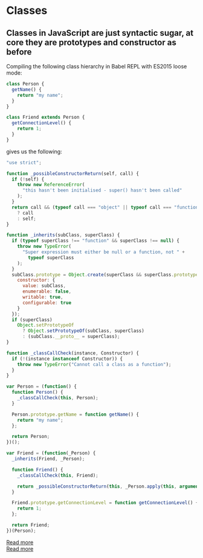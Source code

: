 # Classes

## Classes in JavaScript are just syntactic sugar, at core they are prototypes and constructor as before

Compiling the following class hierarchy in Babel REPL with ES2015 loose mode:

```js
class Person {
  getName() {
    return "my name";
  }
}

class Friend extends Person {
  getConnectionLevel() {
    return 1;
  }
}
```

gives us the following:

```js
"use strict";

function _possibleConstructorReturn(self, call) {
  if (!self) {
    throw new ReferenceError(
      "this hasn't been initialised - super() hasn't been called"
    );
  }
  return call && (typeof call === "object" || typeof call === "function")
    ? call
    : self;
}

function _inherits(subClass, superClass) {
  if (typeof superClass !== "function" && superClass !== null) {
    throw new TypeError(
      "Super expression must either be null or a function, not " +
        typeof superClass
    );
  }
  subClass.prototype = Object.create(superClass && superClass.prototype, {
    constructor: {
      value: subClass,
      enumerable: false,
      writable: true,
      configurable: true
    }
  });
  if (superClass)
    Object.setPrototypeOf
      ? Object.setPrototypeOf(subClass, superClass)
      : (subClass.__proto__ = superClass);
}

function _classCallCheck(instance, Constructor) {
  if (!(instance instanceof Constructor)) {
    throw new TypeError("Cannot call a class as a function");
  }
}

var Person = (function() {
  function Person() {
    _classCallCheck(this, Person);
  }

  Person.prototype.getName = function getName() {
    return "my name";
  };

  return Person;
})();

var Friend = (function(_Person) {
  _inherits(Friend, _Person);

  function Friend() {
    _classCallCheck(this, Friend);

    return _possibleConstructorReturn(this, _Person.apply(this, arguments));
  }

  Friend.prototype.getConnectionLevel = function getConnectionLevel() {
    return 1;
  };

  return Friend;
})(Person);
```

[Read more](http://exploringjs.com/impatient-js/ch_proto-chains-classes.html#classes)  
[Read more](https://medium.com/@robertgrosse/how-es6-classes-really-work-and-how-to-build-your-own-fd6085eb326a)
